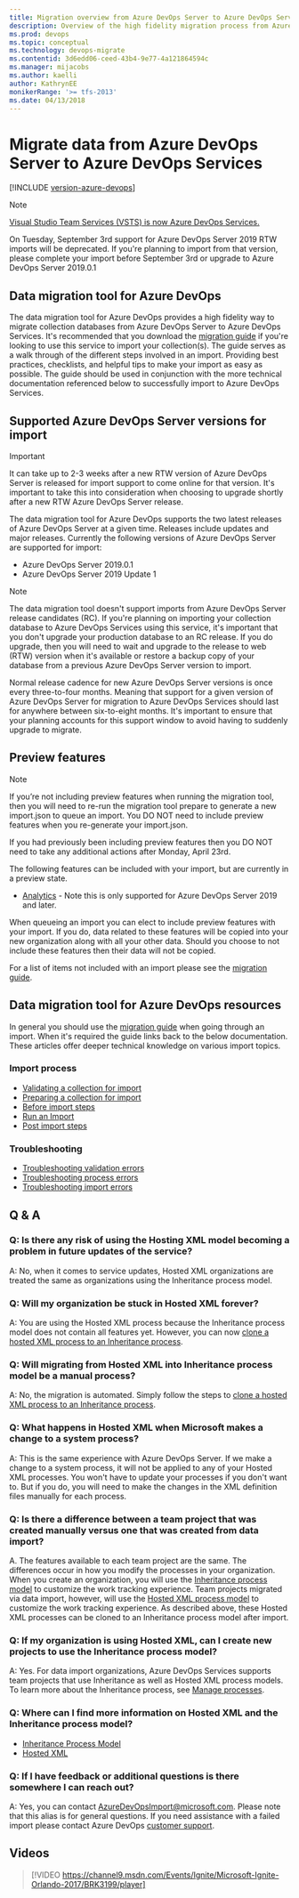 ```yaml
---
title: Migration overview from Azure DevOps Server to Azure DevOps Services | Azure DevOps 
description: Overview of the high fidelity migration process from Azure DevOps Server to Azure DevOps Services
ms.prod: devops
ms.topic: conceptual
ms.technology: devops-migrate
ms.contentid: 3d6edd06-ceed-43b4-9e77-4a121864594c
ms.manager: mijacobs
ms.author: kaelli
author: KathrynEE
monikerRange: '>= tfs-2013'
ms.date: 04/13/2018
---
```


# Migrate data from Azure DevOps Server to Azure DevOps Services 

[!INCLUDE [version-azure-devops](_shared/version-azure-devops.md)]

> [!NOTE]
> [Visual Studio Team Services (VSTS) is now Azure DevOps Services.](../user-guide/what-is-azure-devops.md#vsts)
>
> On Tuesday, September 3rd support for Azure DevOps Server 2019 RTW imports will be deprecated. If you're planning to import from that version, please complete your import before September 3rd or upgrade to Azure DevOps Server 2019.0.1 

## Data migration tool for Azure DevOps

The data migration tool for Azure DevOps provides a high fidelity way to migrate collection databases from Azure DevOps Server to Azure DevOps Services. It's recommended that you download the [migration guide](https://aka.ms/AzureDevOpsImport) if you're looking to use this service to import your collection(s). The guide serves as a walk through of the different steps involved in an import. Providing best practices, checklists, and helpful tips to make your import as easy as possible. The guide should be used in conjunction with the more technical documentation referenced below to successfully import to Azure DevOps Services. 


## Supported Azure DevOps Server versions for import

> [!IMPORTANT] 
> It can take up to 2-3 weeks after a new RTW version of Azure DevOps Server is released for import support to come online for that version. It's important to take this into consideration when choosing to upgrade shortly after a new RTW Azure DevOps Server release.

The data migration tool for Azure DevOps supports the two latest releases of Azure DevOps Server at a given time. Releases include updates and major releases. Currently the following versions of Azure DevOps Server are supported for import:

* Azure DevOps Server 2019.0.1
* Azure DevOps Server 2019 Update 1

> [!NOTE]
> The data migration tool doesn't support imports from Azure DevOps Server release candidates (RC). If you're planning on importing your collection database to Azure DevOps Services using this service, it's important that you don't upgrade your production database to an RC release. If you do upgrade, then you will need to wait and upgrade to the release to web (RTW) version when it's available or restore a backup copy of your database from a previous Azure DevOps Server version to import. 

Normal release cadence for new Azure DevOps Server versions is once every three-to-four months. Meaning that support for a given version of Azure DevOps Server for migration to Azure DevOps Services should last for anywhere between six-to-eight months. It's important to ensure that your planning accounts for this support window to avoid having to suddenly upgrade to migrate. 

## Preview features

> [!Note]
> If you’re not including preview features when running the migration tool, then you will need to re-run the migration tool prepare to generate a new import.json to queue an import. You DO NOT need to include preview features when you re-generate your import.json.  
>
> If you had previously been including preview features then you DO NOT need to take any additional actions after Monday, April 23rd. 


The following features can be included with your import, but are currently in a preview state. 

* [Analytics](https://docs.microsoft.com/azure/devops/report/powerbi/what-is-analytics?view=azure-devops) - Note this is only supported for Azure DevOps Server 2019 and later.

When queueing an import you can elect to include preview features with your import. If you do, data related to these features will be copied into your new organization along with all your other data. Should you choose to not include these features then their data will not be copied.

For a list of items not included with an import please see the [migration guide](https://aka.ms/AzureDevOpsImport).

## Data migration tool for Azure DevOps resources

In general you should use the [migration guide](https://aka.ms/AzureDevOpsImport) when going through an import. When it's required the guide links back to the below documentation. These articles offer deeper technical knowledge on various import topics. 

### Import process 

* [Validating a collection for import](migration-import.md#validating-a-collection)
* [Preparing a collection for import](migration-import.md#generating-import-files)
* [Before import steps](migration-import.md#getting-ready-to-import)
* [Run an Import](migration-import.md#run-an-import)
* [Post import steps](migration-post-import.md)

### Troubleshooting 

* [Troubleshooting validation errors](migration-troubleshooting.md)
* [Troubleshooting process errors](migration-processtemplates.md#dealing-with-process-errors)
* [Troubleshooting import errors](migration-troubleshooting.md#resolve-import-errors)


## Q & A

<!-- BEGINSECTION class="md-qanda" -->

### Q: Is there any risk of using the Hosting XML model becoming a problem in future updates of the service?

A: No, when it comes to service updates, Hosted XML organizations are treated the same as organizations using the Inheritance process model.

### Q: Will my organization be stuck in Hosted XML forever?

A: You are using the Hosted XML process because the Inheritance process model does not contain all features yet. However, you can now [clone a hosted XML process to an Inheritance process](https://docs.microsoft.com/azure/devops/organizations/settings/work/upgrade-hosted-to-inherited).

### Q: Will migrating from Hosted XML into Inheritance process model be a manual process?

A: No, the migration is automated. Simply follow the steps to [clone a hosted XML process to an Inheritance process](https://docs.microsoft.com/azure/devops/organizations/settings/work/upgrade-hosted-to-inherited).


### Q: What happens in Hosted XML when Microsoft makes a change to a system process?

A: This is the same experience with Azure DevOps Server. If we make a change to a system process, it will not be applied to any of your Hosted XML processes. You won't have to update your processes if you don't want to. But if you do, you will need to make the changes in the XML definition files manually for each process. 

### Q: Is there a difference between a team project that was created manually versus one that was created from data import?

A. The features available to each team project are the same. The differences occur in how you modify the processes in your organization. When you create an organization, you will use the [Inheritance process model](../organizations/settings/work/manage-process.md?toc=/azure/devops/reference/toc.json&bc=/azure/devops/reference/breadcrumb/toc.json) to customize the work tracking experience. Team projects migrated via data import, however, will use the [Hosted XML process model](../organizations/settings/work/import-process/import-process.md?toc=/azure/devops/reference/toc.json&bc=/azure/devops/reference/breadcrumb/toc.json) to customize the work tracking experience. As described above, these Hosted XML processes can be cloned to an Inheritance process model after import.

### Q: If my organization is using Hosted XML, can I create new projects to use the Inheritance process model?

A: Yes. For data import organizations, Azure DevOps Services supports team projects that use Inheritance as well as Hosted XML process models. To learn more about the Inheritance process, see [Manage processes](../organizations/settings/work/manage-process.md?toc=/azure/devops/reference/toc.json&bc=/azure/devops/reference/breadcrumb/toc.json).  

### Q: Where can I find more information on Hosted XML and the Inheritance process model?

* [Inheritance Process Model](../organizations/settings/work/manage-process.md?toc=/azure/devops/reference/toc.json&bc=/azure/devops/reference/breadcrumb/toc.json)
* [Hosted XML](../organizations/settings/work/import-process/import-process.md?toc=/azure/devops/reference/toc.json&bc=/azure/devops/reference/breadcrumb/toc.json)

### Q: If I have feedback or additional questions is there somewhere I can reach out?

A: Yes, you can contact [AzureDevOpsImport@microsoft.com](mailto:AzureDevOpsImport@microsoft.com). Please note that this alias is for general questions. If you need assistance with a failed import please contact Azure DevOps [customer support](https://aka.ms/AzureDevOpsImportSupport). 

## Videos 

> [!VIDEO https://channel9.msdn.com/Events/Ignite/Microsoft-Ignite-Orlando-2017/BRK3199/player]

<!-- ENDSECTION --> 

 

